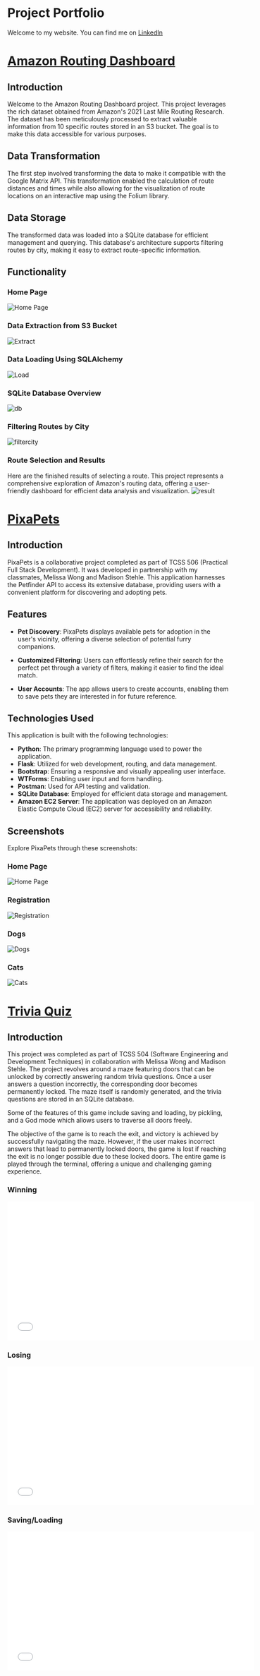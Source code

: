 # Project Portfolio


Welcome to my website.  You can find me on [LinkedIn](https://www.linkedin.com/in/william-chen-5456261a9/)

# [Amazon Routing Dashboard](https://github.com/wchenn/driver)

## Introduction

Welcome to the Amazon Routing Dashboard project. This project leverages the rich dataset obtained from Amazon's 2021 Last Mile Routing Research. The dataset has been meticulously processed to extract valuable information from 10 specific routes stored in an S3 bucket. The goal is to make this data accessible for various purposes.

## Data Transformation

The first step involved transforming the data to make it compatible with the Google Matrix API. This transformation enabled the calculation of route distances and times while also allowing for the visualization of route locations on an interactive map using the Folium library.

## Data Storage

The transformed data was loaded into a SQLite database for efficient management and querying. This database's architecture supports filtering routes by city, making it easy to extract route-specific information.

## Functionality

### Home Page
![Home Page](homeimage.png)

### Data Extraction from S3 Bucket
![Extract](Extractfromamazon.png)

### Data Loading Using SQLAlchemy
![Load](loadexample.png)

### SQLite Database Overview
![db](photoofdb.png)

### Filtering Routes by City
![filtercity](cityfilter.png)

### Route Selection and Results

Here are the finished results of selecting a route. This project represents a comprehensive exploration of Amazon's routing data, offering a user-friendly dashboard for efficient data analysis and visualization.
![result](result.png)

# [PixaPets](https://github.com/melmai/pixapets)

## Introduction

PixaPets is a collaborative project completed as part of TCSS 506 (Practical Full Stack Development). It was developed in partnership with my classmates, Melissa Wong and Madison Stehle. This application harnesses the Petfinder API to access its extensive database, providing users with a convenient platform for discovering and adopting pets.

## Features

- **Pet Discovery**: PixaPets displays available pets for adoption in the user's vicinity, offering a diverse selection of potential furry companions.

- **Customized Filtering**: Users can effortlessly refine their search for the perfect pet through a variety of filters, making it easier to find the ideal match.

- **User Accounts**: The app allows users to create accounts, enabling them to save pets they are interested in for future reference.

## Technologies Used

This application is built with the following technologies:

- **Python**: The primary programming language used to power the application.
- **Flask**: Utilized for web development, routing, and data management.
- **Bootstrap**: Ensuring a responsive and visually appealing user interface.
- **WTForms**: Enabling user input and form handling.
- **Postman**: Used for API testing and validation.
- **SQLite Database**: Employed for efficient data storage and management.
- **Amazon EC2 Server**: The application was deployed on an Amazon Elastic Compute Cloud (EC2) server for accessibility and reliability.

## Screenshots

Explore PixaPets through these screenshots:

### Home Page
![Home Page](Petshome.png)

### Registration
![Registration](petsregister.png)

### Dogs
![Dogs](dogs.png)

### Cats
![Cats](cats.png)


# [Trivia Quiz](https://github.com/melmai/pixapets](https://github.com/melmai/504-trivia-quiz)https://github.com/melmai/504-trivia-quiz)

## Introduction
This project was completed as part of TCSS 504 (Software Engineering and Development Techniques) in collaboration with Melissa Wong and Madison Stehle. The project revolves around a maze featuring doors that can be unlocked by correctly answering random trivia questions. Once a user answers a question incorrectly, the corresponding door becomes permanently locked. The maze itself is randomly generated, and the trivia questions are stored in an SQLite database.

Some of the features of this game include saving and loading, by pickling, and a God mode which allows users to traverse all doors freely.

The objective of the game is to reach the exit, and victory is achieved by successfully navigating the maze. However, if the user makes incorrect answers that lead to permanently locked doors, the game is lost if reaching the exit is no longer possible due to these locked doors. The entire game is played through the terminal, offering a unique and challenging gaming experience.

### Winning
<iframe width="560" height="315" src="(https://www.youtube.com/watch?v=1WHbVA92ABQ&ab_channel=W)" frameborder="0" allowfullscreen></iframe>

### Losing
<iframe width="560" height="315" src="(https://www.youtube.com/watch?v=_1W1T_NjmCY&ab_channel=W)" frameborder="0" allowfullscreen></iframe>


### Saving/Loading
<iframe width="560" height="315" src="(https://www.youtube.com/watch?v=xcpsBa-vuiQ&ab_channel=W" frameborder="0" allowfullscreen></iframe>


